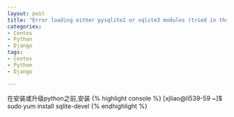 ```yaml
---
layout: post
title: "Error loading either pysqlite2 or sqlite3 modules (tried in that order): No module named _sqlite3"
categories:
- Centos
- Python
- Django
tags:
- Centos
- Python
- Django

--- 
```

在安装或升级python之前,安装
{% highlight console %}
[xjliao@li539-59 ~]$ sudo yum install sqlite-devel
{% endhighlight %}
